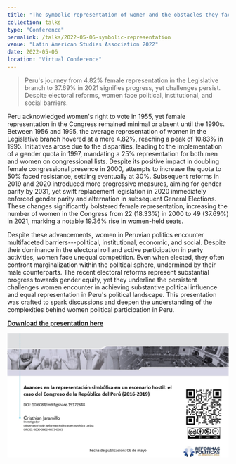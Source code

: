 ```yaml
---
title: "The symbolic representation of women and the obstacles they face in the Congress of the Republic of Peru (2016-2020)"
collection: talks
type: "Conference"
permalink: /talks/2022-05-06-symbolic-representation
venue: "Latin American Studies Association 2022"
date: 2022-05-06
location: "Virtual Conference"
---
```


> Peru's journey from 4.82% female representation in the Legislative branch to 37.69% in 2021 signifies progress, yet challenges persist. Despite electoral reforms, women face political, institutional, and social barriers.

Peru acknowledged women's right to vote in 1955, yet female representation in the Congress remained minimal or absent until the 1990s. Between 1956 and 1995, the average representation of women in the Legislative branch hovered at a mere 4.82%, reaching a peak of 10.83% in 1995. Initiatives arose due to the disparities, leading to the implementation of a gender quota in 1997, mandating a 25% representation for both men and women on congressional lists. Despite its positive impact in doubling female congressional presence in 2000, attempts to increase the quota to 50% faced resistance, settling eventually at 30%. Subsequent reforms in 2019 and 2020 introduced more progressive measures, aiming for gender parity by 2031, yet swift replacement legislation in 2020 immediately enforced gender parity and alternation in subsequent General Elections. These changes significantly bolstered female representation, increasing the number of women in the Congress from 22 (18.33%) in 2000 to 49 (37.69%) in 2021, marking a notable 19.36% rise in women-held seats.

Despite these advancements, women in Peruvian politics encounter multifaceted barriers---political, institutional, economic, and social. Despite their dominance in the electoral roll and active participation in party activities, women face unequal competition. Even when elected, they often confront marginalization within the political sphere, undermined by their male counterparts. The recent electoral reforms represent substantial progress towards gender equity, yet they underline the persistent challenges women encounter in achieving substantive political influence and equal representation in Peru's political landscape. This presentation was crafted to spark discussions and deepen the understanding of the complexities behind women political participation in Peru.

[**Download the presentation here**](https://figshare.com/articles/presentation/Avances_en_la_representaci_n_simb_lica_en_un_escenario_hostil_el_caso_del_Congreso_de_la_Rep_blica_del_Per_2016-2019_/24688056)

[![](images/conference-symbolic-representation.png)](https://figshare.com/articles/presentation/Avances_en_la_representaci_n_simb_lica_en_un_escenario_hostil_el_caso_del_Congreso_de_la_Rep_blica_del_Per_2016-2019_/24688056)